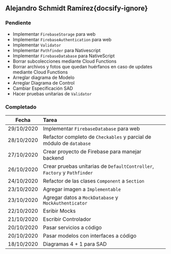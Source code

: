 ## Alejandro Schmidt Ramírez{docsify-ignore}

### Pendiente
* Implementar `FirebaseStorage` para web
* Implementar `FirebaseAuthentication` para web
* Implementar `Validator`
* Implementar `Pathfinder` para Nativescript
* Implementar `FirebaseDatabase` para NativeScript
* Borrar subcolecciones mediante Cloud Functions
* Borrar archivos y fotos que quedan huérfanos en caso de updates mediante Cloud Functions
* Arreglar diagrama de Modelo
* Arreglar Diagrama de Control
* Cambiar Especificación SAD
* Hacer pruebas unitarias de `Validator`

### Completado

| Fecha | Tarea |
| :---: | :--- |
| 29/10/2020 | Implementar `FirebaseDatabase` para web |
| 28/10/2020 | Refactor completo de `Checkables` y parcial de módulo de `database` |
| 27/10/2020 | Crear proyecto de Firebase para manejar backend |
| 26/10/2020 | Crear pruebas unitarias de `DefaultController`, `Factory` y `Pathfinder` |
| 24/10/2020 | Refactor de las clases `Component` a `Section` | 
| 23/10/2020 | Agregar imagen a `Implementable` |
| 23/10/2020 | Agregar datos a `MockDatabase` y `MockAuthenticator` |
| 22/10/2020 | Esribir Mocks |
| 21/10/2020 | Escribir Controlador |
| 20/10/2020 | Pasar servicios a código |
| 20/10/2020 | Pasar modelos con interfaces a código |
| 18/10/2020 | Diagramas 4 + 1 para SAD |